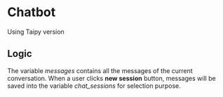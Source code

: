 # Chatbot
Using Taipy version 

## Logic
The variable *messages* contains all the messages of the current conversation. When a user clicks **new session** button, messages will be saved into the variable *chat_sessions* for selection purpose. 